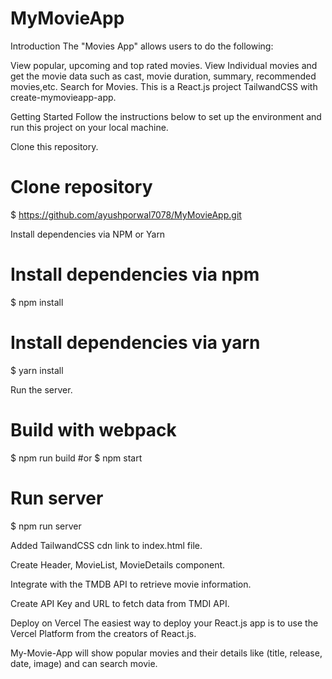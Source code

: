 # MyMovieApp


Introduction
The "Movies App" allows users to do the following:

View popular, upcoming and top rated movies.
View Individual movies and get the movie data such as cast, movie duration, summary, recommended movies,etc.
Search for Movies.
This is a React.js project TailwandCSS with create-mymovieapp-app.

Getting Started
Follow the instructions below to set up the environment and run this project on your local machine.

Clone this repository.
# Clone repository
$ https://github.com/ayushporwal7078/MyMovieApp.git

Install dependencies via NPM or Yarn
# Install dependencies via npm
$ npm install

# Install dependencies via yarn
$ yarn install

Run the server.
# Build with webpack
$ npm run build
#or
$ npm start


# Run server
$ npm run server

Added TailwandCSS cdn link to index.html file.

Create Header, MovieList, MovieDetails component.

Integrate with the TMDB API to retrieve movie information.

Create API Key and URL to fetch data from TMDI API.



Deploy on Vercel
The easiest way to deploy your React.js app is to use the Vercel Platform from the creators of React.js.


My-Movie-App will show popular movies and their details like  (title, release, date, image) and can search movie. 
